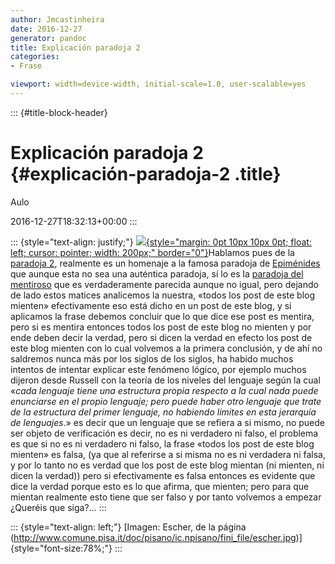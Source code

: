 ```yaml
---
author: Jmcastinheira
date: 2016-12-27
generator: pandoc
title: Explicación paradoja 2
categories:
- Frase

viewport: width=device-width, initial-scale=1.0, user-scalable=yes
---
```


::: {#title-block-header}
# Explicación paradoja 2 {#explicación-paradoja-2 .title}

Aulo

2016-12-27T18:32:13+00:00
:::

::: {style="text-align: justify;"}
[![](http://www.comune.pisa.it/doc/pisano/ic.npisano/fini_file/escher.jpg){style="margin: 0pt 10px 10px 0pt; float: left; cursor: pointer; width: 200px;"
border="0"}](http://www.comune.pisa.it/doc/pisano/ic.npisano/fini_file/escher.jpg)Hablamos
pues de la [paradoja
2](http://lorealenelespejo.blogspot.com/2007/05/paradoja-2-autorreferencialidad.html),
realmente es un homenaje a la famosa paradoja de
[Epiménides](http://es.wikipedia.org/wiki/Paradoja_de_Epim%C3%A9nides)
que aunque esta no sea una auténtica paradoja, sí lo es la [paradoja del
mentiroso](http://es.wikipedia.org/wiki/Paradoja_del_mentiroso) que es
verdaderamente parecida aunque no igual, pero dejando de lado estos
matices analicemos la nuestra, «todos los post de este blog mienten»
efectivamente eso está dicho en un post de este blog, y si aplicamos la
frase debemos concluir que lo que dice ese post es mentira, pero si es
mentira entonces todos los post de este blog no mienten y por ende deben
decir la verdad, pero si dicen la verdad en efecto los post de este blog
mienten con lo cual volvemos a la primera conclusión, y de ahí no
saldremos nunca más por los siglos de los siglos, ha habido muchos
intentos de intentar explicar este fenómeno lógico, por ejemplo muchos
dijeron desde Russell con la teoría de los niveles del lenguaje según la
cual «*cada lenguaje tiene una estructura propia respecto a la cual nada
puede enunciarse en el propio lenguaje; pero puede haber otro lenguaje
que trate de la estructura del primer lenguaje, no habiendo límites en
esta jerarquía de lenguajes*.» es decir que un lenguaje que se refiera a
si mismo, no puede ser objeto de verificación es decir, no es ni
verdadero ni falso, el problema es que si no es ni verdadero ni falso,
la frase «todos los post de este blog mienten» es falsa, (ya que al
referirse a si misma no es ni verdadera ni falsa, y por lo tanto no es
verdad que los post de este blog mientan (ni mienten, ni dicen la
verdad)) pero si efectivamente es falsa entonces es evidente que dice la
verdad porque esto es lo que afirma, que mienten; pero para que mientan
realmente esto tiene que ser falso y por tanto volvemos a empezar
¿Queréis que siga?...
:::

::: {style="text-align: left;"}
[Imagen: Escher, de la página
(http://www.comune.pisa.it/doc/pisano/ic.npisano/fini_file/escher.jpg)]{style="font-size:78%;"}
:::
